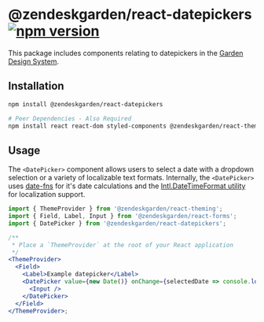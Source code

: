 # @zendeskgarden/react-datepickers [![npm version](https://flat.badgen.net/npm/v/@zendeskgarden/react-datepickers)](https://www.npmjs.com/package/@zendeskgarden/react-datepickers)

This package includes components relating to datepickers in the
[Garden Design System](https://zendeskgarden.github.io/).

## Installation

```sh
npm install @zendeskgarden/react-datepickers

# Peer Dependencies - Also Required
npm install react react-dom styled-components @zendeskgarden/react-theming
```

## Usage

The `<DatePicker>` component allows users to select a
date with a dropdown selection or a variety of localizable
text formats. Internally, the `<DatePicker>` uses [date-fns](https://date-fns.org/)
for it's date calculations and the [Intl.DateTimeFormat utility](https://developer.mozilla.org/en-US/docs/Web/JavaScript/Reference/Global_Objects/DateTimeFormat)
for localization support.

```jsx
import { ThemeProvider } from '@zendeskgarden/react-theming';
import { Field, Label, Input } from '@zendeskgarden/react-forms';
import { DatePicker } from '@zendeskgarden/react-datepickers';

/**
 * Place a `ThemeProvider` at the root of your React application
 */
<ThemeProvider>
  <Field>
    <Label>Example datepicker</Label>
    <DatePicker value={new Date()} onChange={selectedDate => console.log(selectedDate)}>
      <Input />
    </DatePicker>
  </Field>
</ThemeProvider>;
```
